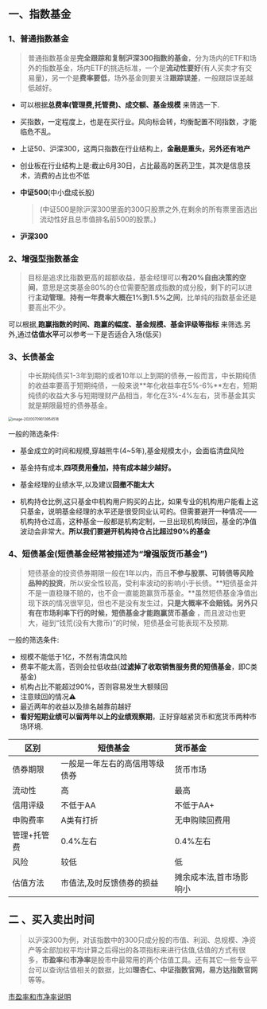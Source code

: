 ## 一、指数基金

### 1、普通指数基金

> 普通指数基金是**完全跟踪和复制沪深300指数的基金**，分为场内的ETF和场外的指数基金，场内ETF的挑选标准，一个是**流动性要好**(有人买卖才有交易量)，另一个是**费率要低**，场外基金则要关注**跟踪误差**，一般跟踪误差越低越好。

- 可以根据**总费率(管理费,托管费)、成交额、基金规模** 来筛选一下.

- 买指数，一定程度上，也是在买行业。风向标会转，均衡配置不同指数，才能临危不乱。
- 上证50、沪深300，这两只指数在行业结构上，**金融是重头，另外还有地产**
- 创业板在行业结构上是:截止6月30日，占比最高的医药卫生，其次是信息技术，消费的占比也不低

- **中证500**(中小盘成长股)

  > (中证500是除沪深300里面的300只股票之外,在剩余的所有票里面选出流动性好且总市值排名前500的股票。)

- **沪深300**

### 2、增强型指数基金

> 目标是追求比指数更高的超额收益，基金经理可以**有20%自由决策的空间**，意思是这类基金80%的仓位需要配置成指数的成分股，剩下的可以进行**主动管理**。**持有一年费率大概在1%到1.5%之间**，比单纯的指数基金还是要高出不少。

可以根据,**跑赢指数的时间、跑赢的幅度、基金规模、基金评级等指标** 来筛选.另外,通过**估值水平**可以参考一下是否适合入场(低买)

### 3、长债基金

> 中长期纯债买1-3年到期的或者10年以上到期的债券,一般而言，中长期纯债的收益率要高于短期纯债，一般来说**年化收益率在5%-6%**左右，短期纯债的收益大多与短期理财产品相当，年化在3%-4%左右，货币基金其实就是期限最短的债券基金。

 <img src="https://tva1.sinaimg.cn/large/007S8ZIlly1ggkqyxy7trj30z20ouql8.jpg" alt="image-20200709013954518" style="zoom:50%;" />




一般的筛选条件:

- 基金成立的时间和规模,穿越熊牛(4\~5年),基金规模太小，会面临清盘风险

- 基金持有成本,**四项费用叠加，持有成本越少越好。**

- 基金经理的业绩水平,以及建议**回撤不能太大**

- 机构持仓比例,这只基金中机构用户购买的占比，如果专业的机构用户能看上这只基金，说明基金经理的水平还是很受同业认可的。但需要避开一种情况——机构持仓过高，这种基金一般都是机构定制，一旦出现机构赎回，基金的净值波动会非常大。**所以我们要避开机构持仓占比超过90%的基金**

	  

### 4、短债基金(**短债基金经常被描述为“增强版货币基金”**)

> 短债基金的投资债券期限一般在1年以内，而且**不参与股票、可转债等风险品种的投资**，所以安全性较高，受利率波动的影响小于长债。**短债基金并不是一直稳赚不赔的，也不会一直能跑赢货币基金。**虽然短债基金净值出现下跌的情况很罕见，但也不是没有发生过，**只是大概率不会赔钱。**另外**只有在市场利率下行的时候，短债基金才能跑赢货币基金** ，而且波动也更大，碰到“钱荒(没有大撒币)”的时候，短债基金可能表现不及预期.

一般的筛选条件:

- 规模不能低于1亿，不然有清盘风险
- 费率不能太高，否则会拉低收益(**过滤掉了收取销售服务费的短债基金**，即C类基金)
- 机构占比不能超过90%，否则容易发生大额赎回
- 注意赎回的情况⚠️
- 最近两年的收益以及排名越靠前越好
- **看好短期业绩可以留两年以上的业绩观察期**，正好穿越紧货币和宽货币两种市场环境.



| 区别        | 短债基金                       | 货币基金                |
| ----------- | ------------------------------ | :---------------------- |
| 债券期限    | 一般是一年左右的高信用等级债券 | 货币市场                |
| 流动性      | 高                             | 最高                    |
| 信用评级    | 不低于AA                       | 不低于AA+               |
| 申购费率    | A类有打折                      | 无申购赎回费用          |
| 管理+托管费 | 0.4%左右                       | 0.4%左右                |
| 风险        | 较低                           | 低                      |
| 估值方法    | 市值法,及时反馈债券的损益      | 摊余成本法,首市场影响小 |



## 二 、买入卖出时间

> 以沪深300为例，对该指数中的300只成分股的市值、利润、总规模、净资产等全部加权平均计算之后得出的各项指标来进行估值,估值的方式有很多，**市盈率**和**市净率**是股市中最常用的两个估值工具。还有其它一些专业平台可以查询估值相关的数据，比如**理杏仁、中证指数官网，易方达指数官网**等等。

[市盈率和市净率说明][1]

  

[1]:	/Users/yaocz/weekly/financial/%E5%B8%82%E7%9B%88%E7%8E%87%E5%92%8C%E5%B8%82%E5%87%80%E7%8E%87.md

